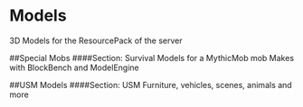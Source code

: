 # Models
3D Models for the ResourcePack of the server

##Special Mobs
####Section: Survival
Models for a MythicMob mob
Makes with BlockBench and ModelEngine

##USM Models
####Section: USM
Furniture, vehicles, scenes, animals and more
